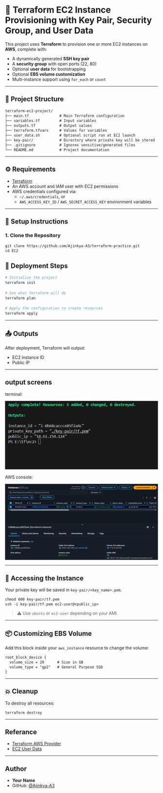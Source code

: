 # 🚀 Terraform EC2 Instance Provisioning with Key Pair, Security Group, and User Data

This project uses **Terraform** to provision one or more EC2 instances on **AWS**, complete with:
- A dynamically generated **SSH key pair**
- A **security group** with open ports (22, 80)
- Optional **user data** for bootstrapping
- Optional **EBS volume customization**
- Multi-instance support using `for_each` or `count`

---

## 📁 Project Structure

```
terraform-ec2-project/
├── main.tf              # Main Terraform configuration
├── variables.tf         # Input variables
├── outputs.tf           # Output values
├── terraform.tfvars     # Values for variables
├── user_data.sh         # Optional script run at EC2 launch
├── key-pair/            # Directory where private key will be stored
├── .gitignore           # Ignores sensitive/generated files
└── README.md            # Project documentation
```

---

## ⚙️ Requirements

- [Terraform](https://developer.hashicorp.com/terraform/install)
- An AWS account and IAM user with EC2 permissions
- AWS credentials configured via:
  - `~/.aws/credentials`, or
  - `AWS_ACCESS_KEY_ID` / `AWS_SECRET_ACCESS_KEY` environment variables

---

## 🔧 Setup Instructions

### 1. Clone the Repository

```
git clone https://github.com/Ajinkya-A3/terraform-practice.git
cd EC2
```


## 🚀 Deployment Steps

```bash
# Initialize the project
terraform init

# See what Terraform will do
terraform plan

# Apply the configuration to create resources
terraform apply
```

---

## 📤 Outputs

After deployment, Terraform will output:
- EC2 instance ID
- Public IP

---

## output screens

terminal:

![Terminal-outpur](assets/Terminal.png)

AWS console:

![Console-output](assets/Console.png)

---


## 🔑 Accessing the Instance

Your private key will be saved in `key-pair/<key_name>.pem`.

```
chmod 600 key-pair/tf.pem
ssh -i key-pair/tf.pem ec2-user@<public_ip>
```

> ⚠️ Use `ubuntu` or `ec2-user` depending on your AMI.

---

## 📦 Customizing EBS Volume

Add this block inside your `aws_instance` resource to change the volume:

```
root_block_device {
  volume_size = 20      # Size in GB
  volume_type = "gp2"   # General Purpose SSD
}
```

---

## 💥 Cleanup

To destroy all resources:

```
terraform destroy
```

---

## Referance 

- [Terraform AWS Provider](https://registry.terraform.io/providers/hashicorp/aws/latest/docs)
- [EC2 User Data](https://docs.aws.amazon.com/AWSEC2/latest/UserGuide/user-data.html)

---

##  Author

- **Your Name**
- GitHub: [@Ajinkya-A3](https://github.com/Ajinkya-A3)